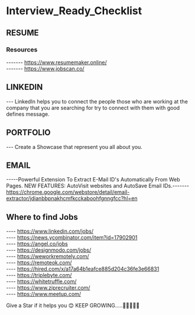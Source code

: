 # Interview_Ready_Checklist

## RESUME
### Resources 
------- https://www.resumemaker.online/ </br>
------- https://www.jobscan.co/

## LINKEDIN
--- LinkedIn helps you to connect the people those who are working at the company that you are searching for try to connect with them with good defines message.

## PORTFOLIO
--- Create a Showcase that represent you all about you.

## EMAIL

-----Powerful Extension To Extract E-Mail ID's Automatically From Web Pages. NEW FEATURES: AutoVisit websites and AutoSave Email IDs.-------https://chrome.google.com/webstore/detail/email-extractor/jdianbbpnakhcmfkcckaboohfgnngfcc?hl=en


## Where to find Jobs
---- https://www.linkedin.com/jobs/ </br>
---- https://news.ycombinator.com/item?id=17902901 </br>
---- https://angel.co/jobs </br>
---- https://designmodo.com/jobs/ </br>
---- https://weworkremotely.com/ </br>
---- https://remoteok.com/ </br>
---- https://hired.com/x/a17a64b1eafce885d204c36fe3e66831 </br>
---- https://triplebyte.com/ </br>
---- https://whitetruffle.com/ </br>
---- https://www.ziprecruiter.com/ </br>
---- https://www.meetup.com/ </br>




Give a Star if it helps you 😊 KEEP GROWING.....🚀🚀🚀🚀🚀
